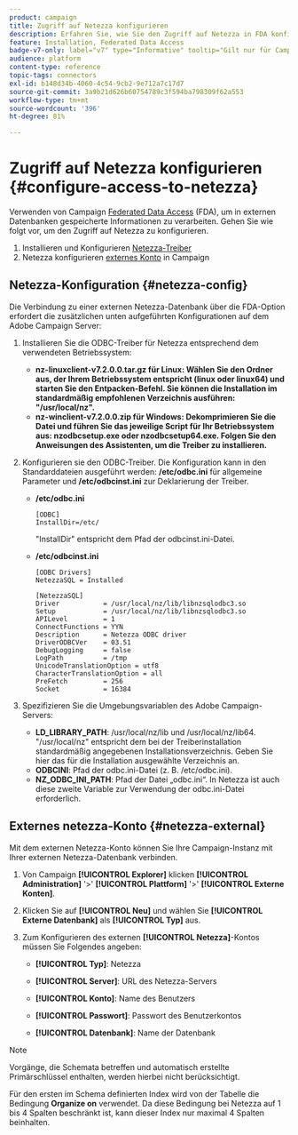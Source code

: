 ```yaml
---
product: campaign
title: Zugriff auf Netezza konfigurieren
description: Erfahren Sie, wie Sie den Zugriff auf Netezza in FDA konfigurieren
feature: Installation, Federated Data Access
badge-v7-only: label="v7" type="Informative" tooltip="Gilt nur für Campaign Classic v7"
audience: platform
content-type: reference
topic-tags: connectors
exl-id: b148d34b-4060-4c54-9cb2-9e712a7c17d7
source-git-commit: 3a9b21d626b60754789c3f594ba798309f62a553
workflow-type: tm+mt
source-wordcount: '396'
ht-degree: 81%

---
```


# Zugriff auf Netezza konfigurieren {#configure-access-to-netezza}



Verwenden von Campaign [Federated Data Access](../../installation/using/about-fda.md) (FDA), um in externen Datenbanken gespeicherte Informationen zu verarbeiten. Gehen Sie wie folgt vor, um den Zugriff auf Netezza zu konfigurieren.

1. Installieren und Konfigurieren [Netezza-Treiber](#netezza-config)
1. Netezza konfigurieren [externes Konto](#netezza-external) in Campaign

## Netezza-Konfiguration {#netezza-config}

Die Verbindung zu einer externen Netezza-Datenbank über die FDA-Option erfordert die zusätzlichen unten aufgeführten Konfigurationen auf dem Adobe Campaign Server:

1. Installieren Sie die ODBC-Treiber für Netezza entsprechend dem verwendeten Betriebssystem:

   * **nz-linuxclient-v7.2.0.0.tar.gz für Linux: Wählen Sie den Ordner aus, der Ihrem Betriebssystem entspricht (linux oder linux64) und starten Sie den Entpacken-Befehl. Sie können die Installation im standardmäßig empfohlenen Verzeichnis ausführen: &quot;/usr/local/nz&quot;.**
   * **nz-winclient-v7.2.0.0.zip für Windows: Dekomprimieren Sie die Datei und führen Sie das jeweilige Script für Ihr Betriebssystem aus: nzodbcsetup.exe oder nzodbcsetup64.exe. Folgen Sie den Anweisungen des Assistenten, um die Treiber zu installieren.**

1. Konfigurieren sie den ODBC-Treiber. Die Konfiguration kann in den Standarddateien ausgeführt werden: **/etc/odbc.ini** für allgemeine Parameter und **/etc/odbcinst.ini** zur Deklarierung der Treiber.

   * **/etc/odbc.ini**

     ```
     [ODBC]
     InstallDir=/etc/
     ```

     &quot;InstallDir&quot; entspricht dem Pfad der odbcinst.ini-Datei.

   * **/etc/odbcinst.ini**

     ```
     [ODBC Drivers]
     NetezzaSQL = Installed
     
     [NetezzaSQL]
     Driver           = /usr/local/nz/lib/libnzsqlodbc3.so
     Setup            = /usr/local/nz/lib/libnzsqlodbc3.so
     APILevel         = 1
     ConnectFunctions = YYN
     Description      = Netezza ODBC driver
     DriverODBCVer    = 03.51
     DebugLogging     = false
     LogPath          = /tmp
     UnicodeTranslationOption = utf8
     CharacterTranslationOption = all
     PreFetch         = 256
     Socket           = 16384
     ```

1. Spezifizieren Sie die Umgebungsvariablen des Adobe Campaign-Servers:

   * **LD_LIBRARY_PATH**: /usr/local/nz/lib und /usr/local/nz/lib64. &quot;/usr/local/nz&quot; entspricht dem bei der Treiberinstallation standardmäßig angegebenen Installationsverzeichnis. Geben Sie hier das für die Installation ausgewählte Verzeichnis an.
   * **ODBCINI**: Pfad der odbc.ini-Datei (z. B. /etc/odbc.ini).
   * **NZ_ODBC_INI_PATH**: Pfad der Datei „odbc.ini“. In Netezza ist auch diese zweite Variable zur Verwendung der odbc.ini-Datei erforderlich.

## Externes netezza-Konto {#netezza-external}

Mit dem externen Netezza-Konto können Sie Ihre Campaign-Instanz mit Ihrer externen Netezza-Datenbank verbinden.

1. Von Campaign **[!UICONTROL Explorer]** klicken **[!UICONTROL Administration]** &#39;>&#39; **[!UICONTROL Plattform]** &#39;>&#39; **[!UICONTROL Externe Konten]**.

1. Klicken Sie auf **[!UICONTROL Neu]** und wählen Sie **[!UICONTROL Externe Datenbank]** als **[!UICONTROL Typ]** aus.

1. Zum Konfigurieren des externen **[!UICONTROL Netezza]**-Kontos müssen Sie Folgendes angeben:

   * **[!UICONTROL Typ]**: Netezza

   * **[!UICONTROL Server]**: URL des Netezza-Servers

   * **[!UICONTROL Konto]**: Name des Benutzers

   * **[!UICONTROL Passwort]**: Passwort des Benutzerkontos

   * **[!UICONTROL Datenbank]**: Name der Datenbank

>[!NOTE]
>
>Vorgänge, die Schemata betreffen und automatisch erstellte Primärschlüssel enthalten, werden hierbei nicht berücksichtigt.
>
>Für den ersten im Schema definierten Index wird von der Tabelle die Bedingung **Organize on** verwendet. Da diese Bedingung bei Netezza auf 1 bis 4 Spalten beschränkt ist, kann dieser Index nur maximal 4 Spalten beinhalten.
